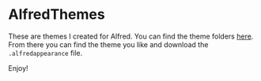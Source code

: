 # AlfredThemes

These are themes I created for Alfred. You can find the theme folders [here](https://www.dropbox.com/sh/e7pki2srlir0uq8/AAAassNJzf4KhjGWlZtdg4dia?dl=0). From there you can find the theme you like and download the `.alfredappearance` file.

Enjoy!
